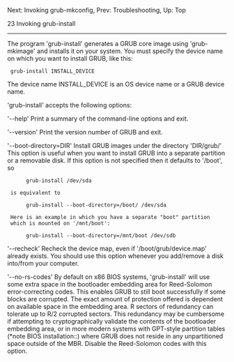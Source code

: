Next: Invoking grub-mkconfig,  Prev: Troubleshooting,  Up: Top

23 Invoking grub-install
************************

The program 'grub-install' generates a GRUB core image using
'grub-mkimage' and installs it on your system.  You must specify the
device name on which you want to install GRUB, like this:

     grub-install INSTALL_DEVICE

   The device name INSTALL_DEVICE is an OS device name or a GRUB device
name.

   'grub-install' accepts the following options:

'--help'
     Print a summary of the command-line options and exit.

'--version'
     Print the version number of GRUB and exit.

'--boot-directory=DIR'
     Install GRUB images under the directory 'DIR/grub/' This option is
     useful when you want to install GRUB into a separate partition or a
     removable disk.  If this option is not specified then it defaults
     to '/boot', so

          grub-install /dev/sda

     is equivalent to

          grub-install --boot-directory=/boot/ /dev/sda

     Here is an example in which you have a separate "boot" partition
     which is mounted on '/mnt/boot':

          grub-install --boot-directory=/mnt/boot /dev/sdb

'--recheck'
     Recheck the device map, even if '/boot/grub/device.map' already
     exists.  You should use this option whenever you add/remove a disk
     into/from your computer.

'--no-rs-codes'
     By default on x86 BIOS systems, 'grub-install' will use some extra
     space in the bootloader embedding area for Reed-Solomon
     error-correcting codes.  This enables GRUB to still boot
     successfully if some blocks are corrupted.  The exact amount of
     protection offered is dependent on available space in the embedding
     area.  R sectors of redundancy can tolerate up to R/2 corrupted
     sectors.  This redundancy may be cumbersome if attempting to
     cryptographically validate the contents of the bootloader embedding
     area, or in more modern systems with GPT-style partition tables
     (*note BIOS installation::) where GRUB does not reside in any
     unpartitioned space outside of the MBR. Disable the Reed-Solomon
     codes with this option.

